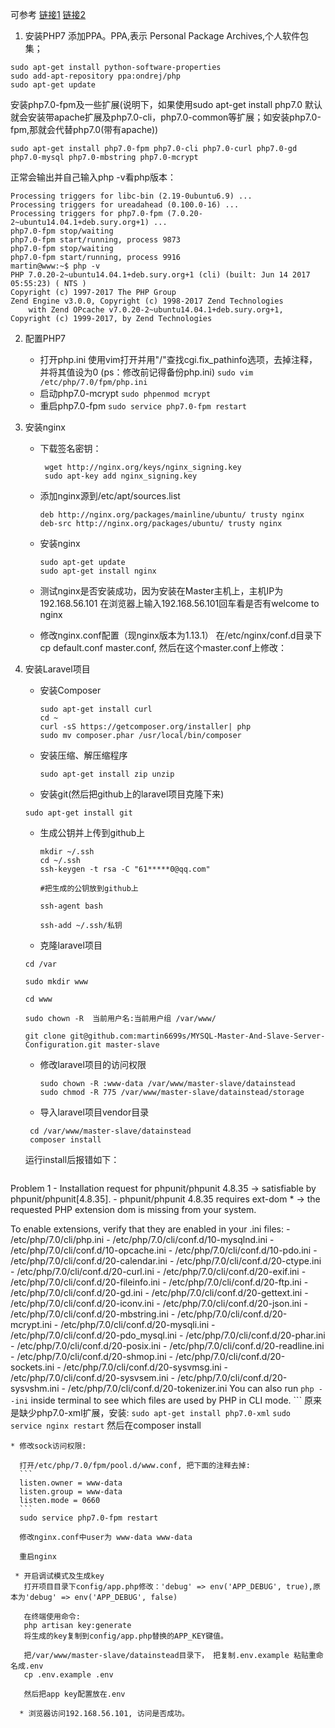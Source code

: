 可参考
[链接1](https://www.tecmint.com/install-php7-for-apache-nginx-on-ubuntu-14-04/) 
[链接2](https://www.digitalocean.com/community/tutorials/how-to-install-linux-nginx-mysql-php-lemp-stack-on-ubuntu-14-04)

1. 安装PHP7
添加PPA。PPA,表示 Personal Package Archives,个人软件包集；
 ```
sudo apt-get install python-software-properties
sudo add-apt-repository ppa:ondrej/php
sudo apt-get update
```

安装php7.0-fpm及一些扩展(说明下，如果使用sudo apt-get install php7.0 默认就会安装带apache扩展及php7.0-cli，php7.0-common等扩展；如安装php7.0-fpm,那就会代替php7.0(带有apache))
```
sudo apt-get install php7.0-fpm php7.0-cli php7.0-curl php7.0-gd php7.0-mysql php7.0-mbstring php7.0-mcrypt
```
正常会输出并自己输入php -v看php版本：
```
Processing triggers for libc-bin (2.19-0ubuntu6.9) ...
Processing triggers for ureadahead (0.100.0-16) ...
Processing triggers for php7.0-fpm (7.0.20-2~ubuntu14.04.1+deb.sury.org+1) ...
php7.0-fpm stop/waiting
php7.0-fpm start/running, process 9873
php7.0-fpm stop/waiting
php7.0-fpm start/running, process 9916
martin@www:~$ php -v
PHP 7.0.20-2~ubuntu14.04.1+deb.sury.org+1 (cli) (built: Jun 14 2017 05:55:23) ( NTS )
Copyright (c) 1997-2017 The PHP Group
Zend Engine v3.0.0, Copyright (c) 1998-2017 Zend Technologies
    with Zend OPcache v7.0.20-2~ubuntu14.04.1+deb.sury.org+1, Copyright (c) 1999-2017, by Zend Technologies
```
2. 配置PHP7

   * 打开php.ini 使用vim打开并用"/"查找cgi.fix_pathinfo选项，去掉注释，并将其值设为0 (ps：修改前记得备份php.ini)
     `sudo vim /etc/php/7.0/fpm/php.ini`
   * 启动php7.0-mcrypt
     `sudo phpenmod mcrypt`
   * 重启php7.0-fpm
     `sudo service php7.0-fpm restart`

3. 安装nginx
   
   * 下载签名密钥：
       ```
        wget http://nginx.org/keys/nginx_signing.key 
        sudo apt-key add nginx_signing.key  
       ```    
   * 添加nginx源到/etc/apt/sources.list
       ```
       deb http://nginx.org/packages/mainline/ubuntu/ trusty nginx
       deb-src http://nginx.org/packages/ubuntu/ trusty nginx
       ```
   * 安装nginx
       ```
       sudo apt-get update
       sudo apt-get install nginx
       ``` 
   * 测试nginx是否安装成功，因为安装在Master主机上，主机IP为192.168.56.101
    在浏览器上输入192.168.56.101回车看是否有welcome to nginx

   * 修改nginx.conf配置（现nginx版本为1.13.1） 
     在/etc/nginx/conf.d目录下cp default.conf master.conf, 然后在这个master.conf上修改：

4. 安装Laravel项目
   * 安装Composer 
     ```
     sudo apt-get install curl
     cd ~
     curl -sS https://getcomposer.org/installer| php
     sudo mv composer.phar /usr/local/bin/composer
     ```      
   * 安装压缩、解压缩程序

     `sudo apt-get install zip unzip`

    * 安装git(然后把github上的laravel项目克隆下来)
    
     `sudo apt-get install git`
    
    * 生成公钥并上传到github上

      ```
      mkdir ~/.ssh
      cd ~/.ssh
      ssh-keygen -t rsa -C "61*****0@qq.com"

      #把生成的公钥放到github上

      ssh-agent bash

      ssh-add ~/.ssh/私钥
      ```
    *  克隆laravel项目

      ```
      cd /var

      sudo mkdir www

      cd www

      sudo chown -R  当前用户名:当前用户组 /var/www/

      git clone git@github.com:martin6699s/MYSQL-Master-And-Slave-Server-Configuration.git master-slave

      ``` 
    * 修改laravel项目的访问权限
      ```
      sudo chown -R :www-data /var/www/master-slave/datainstead
      sudo chmod -R 775 /var/www/master-slave/datainstead/storage  
      ```

    * 导入laravel项目vendor目录
    ```
     cd /var/www/master-slave/datainstead
     composer install
    ```
    运行install后报错如下：

      ```
Problem 1
    - Installation request for phpunit/phpunit 4.8.35 -> satisfiable by phpunit/phpunit[4.8.35].
    - phpunit/phpunit 4.8.35 requires ext-dom * -> the requested PHP extension dom is missing from your system.

  To enable extensions, verify that they are enabled in your .ini files:
    - /etc/php/7.0/cli/php.ini
    - /etc/php/7.0/cli/conf.d/10-mysqlnd.ini
    - /etc/php/7.0/cli/conf.d/10-opcache.ini
    - /etc/php/7.0/cli/conf.d/10-pdo.ini
    - /etc/php/7.0/cli/conf.d/20-calendar.ini
    - /etc/php/7.0/cli/conf.d/20-ctype.ini
    - /etc/php/7.0/cli/conf.d/20-curl.ini
    - /etc/php/7.0/cli/conf.d/20-exif.ini
    - /etc/php/7.0/cli/conf.d/20-fileinfo.ini
    - /etc/php/7.0/cli/conf.d/20-ftp.ini
    - /etc/php/7.0/cli/conf.d/20-gd.ini
    - /etc/php/7.0/cli/conf.d/20-gettext.ini
    - /etc/php/7.0/cli/conf.d/20-iconv.ini
    - /etc/php/7.0/cli/conf.d/20-json.ini
    - /etc/php/7.0/cli/conf.d/20-mbstring.ini
    - /etc/php/7.0/cli/conf.d/20-mcrypt.ini
    - /etc/php/7.0/cli/conf.d/20-mysqli.ini
    - /etc/php/7.0/cli/conf.d/20-pdo_mysql.ini
    - /etc/php/7.0/cli/conf.d/20-phar.ini
    - /etc/php/7.0/cli/conf.d/20-posix.ini
    - /etc/php/7.0/cli/conf.d/20-readline.ini
    - /etc/php/7.0/cli/conf.d/20-shmop.ini
    - /etc/php/7.0/cli/conf.d/20-sockets.ini
    - /etc/php/7.0/cli/conf.d/20-sysvmsg.ini
    - /etc/php/7.0/cli/conf.d/20-sysvsem.ini
    - /etc/php/7.0/cli/conf.d/20-sysvshm.ini
    - /etc/php/7.0/cli/conf.d/20-tokenizer.ini
  You can also run `php --ini` inside terminal to see which files are used by PHP in CLI mode.
      ```
    原来是缺少php7.0-xml扩展，安装:
    `sudo apt-get install php7.0-xml`
    `sudo service nginx restart`
    然后在composer install

    * 修改sock访问权限:

      打开/etc/php/7.0/fpm/pool.d/www.conf, 把下面的注释去掉:
      ```
      listen.owner = www-data
      listen.group = www-data
      listen.mode = 0660
      ```
      sudo service php7.0-fpm restart

      修改nginx.conf中user为 www-data www-data

      重启nginx

     * 开启调试模式及生成key
       打开项目目录下config/app.php修改：'debug' => env('APP_DEBUG', true),原本为'debug' => env('APP_DEBUG', false) 

       在终端使用命令:
       php artisan key:generate
       将生成的key复制到config/app.php替换的APP_KEY键值。

       把/var/www/master-slave/datainstead目录下， 把复制.env.example 粘贴重命名成.env 
       cp .env.example .env

       然后把app key配置放在.env 
      
      * 浏览器访问192.168.56.101, 访问是否成功。
